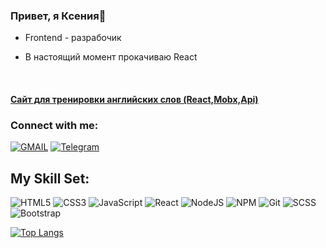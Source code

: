 ### <div align="left">Привет, я Ксения💫</div>  
  

- Frontend - разрабочик 
  

- В настоящий момент прокачиваю React
 
<br/>  

#### [Сайт для тренировки английских слов (React,Mobx,Api)](https://github.com/ksvaska/react_project.git)<br/>

### Connect with me:

[![GMAIL](https://img.shields.io/badge/Gmail-D14836?style=for-the-badge&logo=gmail&logoColor=white)](mailto:vas25ks@gmail.com)
[![Telegram](https://img.shields.io/badge/Telegram-2CA5E0?style=for-the-badge&logo=telegram&logoColor=white)](https://t.me/ks_vaska)

## My Skill Set:  
![HTML5](https://img.shields.io/badge/html5-%23E34F26.svg?style=for-the-badge&logo=html5&logoColor=white)
![CSS3](https://img.shields.io/badge/css3-%231572B6.svg?style=for-the-badge&logo=css3&logoColor=white)
![JavaScript](https://img.shields.io/badge/javascript-%23323330.svg?style=for-the-badge&logo=javascript&logoColor=%23F7DF1E)
![React](https://img.shields.io/badge/react-%2320232a.svg?style=for-the-badge&logo=react&logoColor=%2361DAFB)
![NodeJS](https://img.shields.io/badge/node.js-6DA55F?style=for-the-badge&logo=node.js&logoColor=white)
![NPM](https://img.shields.io/badge/NPM-%23CB3837.svg?style=for-the-badge&logo=npm&logoColor=white) 
![Git](https://img.shields.io/badge/git-%23F05033.svg?style=for-the-badge&logo=git&logoColor=white)
![SCSS](https://img.shields.io/badge/Scss-CC6699?style=for-the-badge&logo=sass&logoColor=white)
![Bootstrap](https://img.shields.io/badge/bootstrap-%238511FA.svg?style=for-the-badge&logo=bootstrap&logoColor=white)



[![Top Langs](https://github-readme-stats.vercel.app/api/top-langs/?username=ksvaska&layout=compact)](https://github-readme-stats.vercel.app/api/top-langs/?username=ksvaska&layout=compact)
